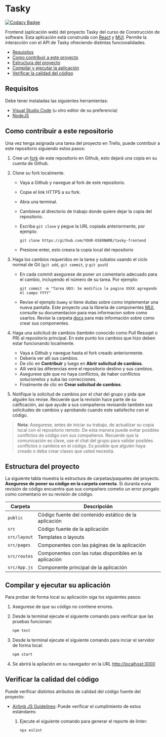 # Tasky

[![Codacy Badge](https://app.codacy.com/project/badge/Grade/9c4d9473c87a43c4a60cfad6edc5abfc)](https://www.codacy.com/gh/wjfatuan/tasky-frontend-2022-2/dashboard?utm_source=github.com&utm_medium=referral&utm_content=wjfatuan/tasky-frontend-2022-2&utm_campaign=Badge_Grade)

Frontend (aplicación web) del proyecto Tasky del curso de Construcción de software. Esta aplicación está construida con [React](https://reactjs.org/) y [MUI](https://mui.com/core/). Permite la interacción con el API de Tasky ofreciendo distintas funcionalidades.

- [Requisitos](#requisitos)
- [Como contribuir a este proyecto](#como-contribuir-a-este-repositorio)
- [Estructura del proyecto](#estructura-del-proyecto)
- [Compilar y ejecutar la aplicación](#compilar-y-ejecutar-su-aplicación)
- [Verificar la calidad del código](#verificar-la-calidad-del-código)

## Requisitos

Debe tener instaladas las siguientes herramientas:

- [Visual Studio Code](https://code.visualstudio.com/) (u otro editor de su preferencia)
- [NodeJS](https://nodejs.org/en/)

## Como contribuir a este repositorio

Una vez tenga asignada una tarea del proyecto en Trello, puede contribuir a este repositorio siguiendo estos pasos:

1. Cree un [fork](https://docs.github.com/en/get-started/quickstart/fork-a-repo) de este repositorio en Github, esto dejará una copia en su cuenta de Github.

2. Clone su fork localmente.

   - Vaya a Github y navegue al fork de este repositorio.
   - Copie el link HTTPS a su fork.
   - Abra una terminal.
   - Cambiese al directorio de trabajo donde quiere dejar la copia del repositorio.
   - Escriba `git clone` y pegue la URL copiada anteriormente, por ejemplo:

     ```git
     git clone https://github.com/YOUR-USERNAME/tasky-frontend
     ```

   - Presione enter, esto creara la copia local del repositorio

3. Haga los cambios requeridos en la tarea y subalos usando el ciclo normal de Git (`git add`, `git commit`, y `git push`)

   - En cada commit asegurese de poner un comentario adecuado para el cambio, incluyendo el número de su tarea. Por ejemplo:

     ```git
     git commit -m "Tarea U03: Se modifica la pagina XXXX agregando el campo YYYY"
     ```

   - Revise el ejemplo `Dummy` si tiene dudas sobre como implementar una nueva pantalla. Este proyecto usa la libreria de componentes [MUI](https://mui.com/material-ui/getting-started/overview/), consulte su documentacion para mas informacion sobre como usarlos. Revise la carpeta [docs](docs/START.md) para más información sobre como crear sus componentes.

4. Haga una solicitud de cambios (también conocido como Pull Resuqet o PR) al repositorio principal. En este punto los cambios que hizo deben estar funcionando localmente.

   - Vaya a Github y navegue hasta el fork creado anteriormente.
   - Debería ver allí sus cambios.
   - De clic en **Contribuir** y luego en **Abrir solicitud de cambios**.
   - Allí verá las diferencias enre el repositorio destino y sus cambios.
   - Asegurese qde que no haya conflictos, de haber conflictos solucionelos y suba las correcciones.
   - Finalmente de clic en **Crear solicitud de cambios**.

5. Notifique la solicitud de cambios por el chat del grupo y pida que alguién los revise. Recuerde que la revisión hace parte de su calificación, así que ayude a sus compañeros revisando también sus solicitudes de cambios y aprobando cuando este satisfecho con el código.

> **Nota**: Asegurese, antes de iniciar su trabajo, de actualizar su copia local con el repositorio remoto. De esta manera puede evitar posibles conflictos de código con sus compañeros. Recuerde que la comunicación es clave, use el chat del grupo para validar posibles conflictos o cambios en el código. Es posible que alguién haya creado o deba crear clases que usted necesita.

## Estructura del proyecto

La siguiente tabla muestra la estructura de carpetas/paquetes del proyecto. **Asegurese de poner su código en la carpeta correcta**. Si duranta euna revisión de código encuentra que sus compañero cometio un error pongalo como comentario en su revisión de código.

Carpeta      | Descripción
------------ | ------------------------------------------------------
`public`     | Código fuente del contenido estático de la aplicación
`src`        | Código fuente de la aplicación
`src/layout` | Templates o layouts
`src/pages`  | Componentes con las páginas de la aplicación
`src/routes` | Componentes con las rutas disponibles en la aplicación
`src/App.js` | Componente principal de la aplicación

## Compilar y ejecutar su aplicación

Para probar de forma local su aplicación siga los siguientes pasos:

1. Asegurese de que su código no contiene errores.

2. Desde la terminal ejecute el siguiente comando para verificar que las pruebas funcionan:

   ```bash
   npm test
   ```

3. Desde la terminal ejecute el siguiente comando para inciar el servidor de forma local:

   ```bash
   npm start
   ```

4. Se abrirá la apliación en su navegador en la URL <http://localhost:3000>

## Verificar la calidad del código

Puede verificar distintos atributos de calidad del código fuente del proyecto:

- [Airbnb JS Guidelines](https://github.com/airbnb/javascript): Puede verificar el cumplimiento de estos estándares:

  1. Ejecute el siguiente comando para generar el reporte de linter:

     ```bash
     npx eslint
     ```
